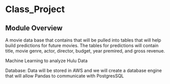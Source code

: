 # Class_Project

## Module Overview
A movie data base that contains that will be pulled into tables that will help build predictions for future movies. The tables for predictions will contain title, movie genre, actor, director, budget, year premired, and gross revenue. 

Machine Learning to analyze Hulu Data

Database: Data will be stored in AWS and we will create a database engine that will allow Pandas to communicate with PostgresSQL
